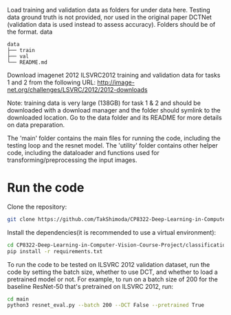 Load training and validation data as folders for under data here. Testing data ground truth is not provided, nor used in the original paper DCTNet (validation data is used instead to assess accuracy).
Folders should be of the format.
data
```
data
├── train
├── val
└── README.md
```

Download imagenet 2012 ILSVRC2012 training and validation data for tasks 1 and 2 from the following URL:
http://image-net.org/challenges/LSVRC/2012/2012-downloads

Note: training data is very large (138GB) for task 1 & 2 and should be downloaded with a download manager and the folder should symlink to the downloaded location. Go to the data folder and its README for more details on data preparation.

The 'main' folder contains the main files for running the code, including the testing loop and the resnet model. The 'utility' folder contains other helper code, including the dataloader and functions used for transforming/preprocessing the input images.

# Run the code

Clone the repository: 

```bash
git clone https://github.com/TakShimoda/CP8322-Deep-Learning-in-Computer-Vision-Course-Project.git
```

Install the dependencies(it is recommended to use a virtual environment):

```bash
cd CP8322-Deep-Learning-in-Computer-Vision-Course-Project/classification
pip install -r requirements.txt
```

To run the code to be tested on ILSVRC 2012 validation dataset, run the code by setting the batch size, whether to use DCT, and whether to load a pretrained model or not.
For example, to run on a batch size of 200 for the baseline ResNet-50 that's pretrained on ILSVRC 2012, run:

```bash
cd main
python3 resnet_eval.py --batch 200 --DCT False --pretrained True
```
